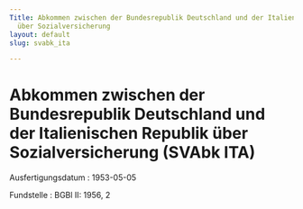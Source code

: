 ```yaml
---
Title: Abkommen zwischen der Bundesrepublik Deutschland und der Italienischen Republik
  über Sozialversicherung
layout: default
slug: svabk_ita

---
```


# Abkommen zwischen der Bundesrepublik Deutschland und der Italienischen Republik über Sozialversicherung (SVAbk ITA)

Ausfertigungsdatum
:   1953-05-05

Fundstelle
:   BGBl II: 1956, 2


